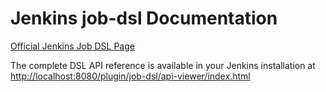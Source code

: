 # Jenkins job-dsl Documentation

[Official Jenkins Job DSL Page](https://plugins.jenkins.io/job-dsl/#documentation)

The complete DSL API reference is available in your Jenkins installation at <http://localhost:8080/plugin/job-dsl/api-viewer/index.html>